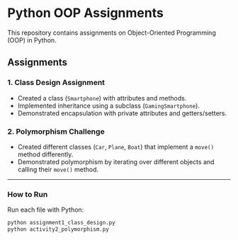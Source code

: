# Python OOP Assignments

This repository contains assignments on Object-Oriented Programming (OOP) in Python.

## Assignments

### 1. Class Design Assignment 
- Created a class (`Smartphone`) with attributes and methods.
- Implemented inheritance using a subclass (`GamingSmartphone`).
- Demonstrated encapsulation with private attributes and getters/setters.

### 2. Polymorphism Challenge
- Created different classes (`Car`, `Plane`, `Boat`) that implement a `move()` method differently.
- Demonstrated polymorphism by iterating over different objects and calling their `move()` method.

---

### How to Run
Run each file with Python:
```bash
python assignment1_class_design.py
python activity2_polymorphism.py
